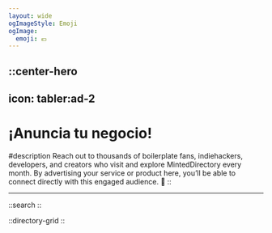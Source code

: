 ```yaml
---
layout: wide
ogImageStyle: Emoji
ogImage:
  emoji: 💶
---
```


::center-hero
---
icon: tabler:ad-2
---
# ¡Anuncia tu negocio!

#description
Reach out to thousands of boilerplate fans, indiehackers, developers, and creators who visit and explore MintedDirectory every month. By advertising your service or product here, you’ll be able to connect directly with this engaged audience. 🚀
::

---

::search
::

::directory-grid
::
